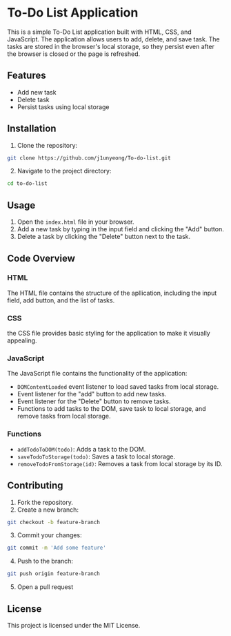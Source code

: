 # To-Do List Application

This is a simple To-Do List application built with HTML, CSS, and JavaScript. The application allows users to add, delete, and save task. The tasks are stored in the browser's local storage, so they persist even after the browser is closed or the page is refreshed.


## Features

- Add new task
- Delete task
- Persist tasks using local storage


## Installation

1. Clone the repository:
```bash
git clone https://github.com/j1unyeong/To-do-list.git
```

2. Navigate to the project directory:
```bash
cd to-do-list
```


## Usage

1. Open the `index.html` file in your browser.
2. Add a new task by typing in the input field and clicking the "Add" button.
3. Delete a task by clicking the "Delete" button next to the task.


## Code Overview

### HTML

The HTML file contains the structure of the apllication, including the input field, add button, and the list of tasks.

### CSS

the CSS file provides basic styling for the application to make it visually appealing.

### JavaScript

The JavaScript file contains the functionality of the application:
- `DOMContentLoaded` event listener to load saved tasks from local storage.
- Event listener for the "add" button to add new tasks.
- Event listener for the "Delete" button to remove tasks.
- Functions to add tasks to the DOM, save task to local storage, and remove tasks from local storage.

### Functions

- `addTodoToDOM(todo)`: Adds a task to the DOM.
- `saveTodoToStorage(todo)`: Saves a task to local storage.
- `removeTodoFromStorage(id)`: Removes a task from local storage by its ID.


## Contributing

1. Fork the repository.
2. Create a new branch:
```bash
git checkout -b feature-branch
```
3. Commit your changes:
```bash
git commit -m 'Add some feature'
```
4. Push to the branch:
```bash
git push origin feature-branch
```
5. Open a pull request


## License

This project is licensed under the MIT License.